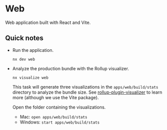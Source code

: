 # Web

Web application built with React and Vite.

## Quick notes

- Run the application.

  ```shell
  nx dev web
  ```

- Analyze the production bundle with the Rollup visualizer.

  ```shell
  nx visualize web
  ```

  This task will generate three visualizations in the `apps/web/build/stats` directory to analyze the bundle size.
  See [rollup-plugin-visualizer](https://github.com/btd/rollup-plugin-visualizer) to learn more (although we use the Vite package).

  Open the folder containing the visualizations.

  - Mac: `open apps/web/build/stats`
  - Windows: `start apps/web/build/stats`
